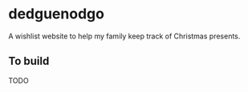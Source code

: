 dedguenodgo
===========

A wishlist website to help my family keep track of Christmas presents.

To build
--------

TODO
